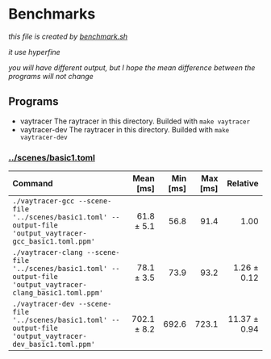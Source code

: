 # Benchmarks

*this file is created by [benchmark.sh](./benchmark.sh)*

*it use hyperfine*

*you will have different output, but I hope the mean difference between the programs will not change*

## Programs

- vaytracer
  The raytracer in this directory. Builded with `make vaytracer`
- vaytracer-dev
  The raytracer in this directory. Builded with `make vaytracer-dev`

### [../scenes/basic1.toml](../scenes/basic1.toml)

| Command | Mean [ms] | Min [ms] | Max [ms] | Relative |
|:---|---:|---:|---:|---:|
| `./vaytracer-gcc --scene-file '../scenes/basic1.toml' --output-file 'output_vaytracer-gcc_basic1.toml.ppm'` | 61.8 ± 5.1 | 56.8 | 91.4 | 1.00 |
| `./vaytracer-clang --scene-file '../scenes/basic1.toml' --output-file 'output_vaytracer-clang_basic1.toml.ppm'` | 78.1 ± 3.5 | 73.9 | 93.2 | 1.26 ± 0.12 |
| `./vaytracer-dev --scene-file '../scenes/basic1.toml' --output-file 'output_vaytracer-dev_basic1.toml.ppm'` | 702.1 ± 8.2 | 692.6 | 723.1 | 11.37 ± 0.94 |
